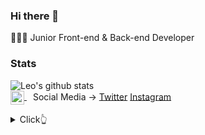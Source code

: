 ### Hi there 👋

👨🏻‍💻 Junior Front-end & Back-end Developer

### Stats

![Leo's github stats](https://github-readme-stats.vercel.app/api?username=arikjunior&show_icons=true) <br>
<a href="https://twitter.com/aureyK98" target="_blank" style='margin-right:10px'>
  <img align="center" src="https://cdn.jsdelivr.net/npm/simple-icons@3.0.1/icons/twitter.svg" alt="twitter" height="22px" width="22px" />
</a>
Social Media -> [Twitter](https://twitter.com/aureyK98) [Instagram](https://instagram.com/arikjunior/)
<details>
  <summary>Click👆</summary>
  <pre>
  🤷‍♂️ 
  </pre>
</details>
